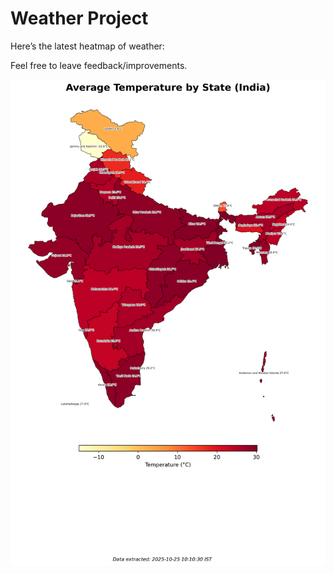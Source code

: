 # Weather Project

Here’s the latest heatmap of weather:

Feel free to leave feedback/improvements.

![India Heatmap](docs/assets/india_heatmap.png?v=FC54C1)
